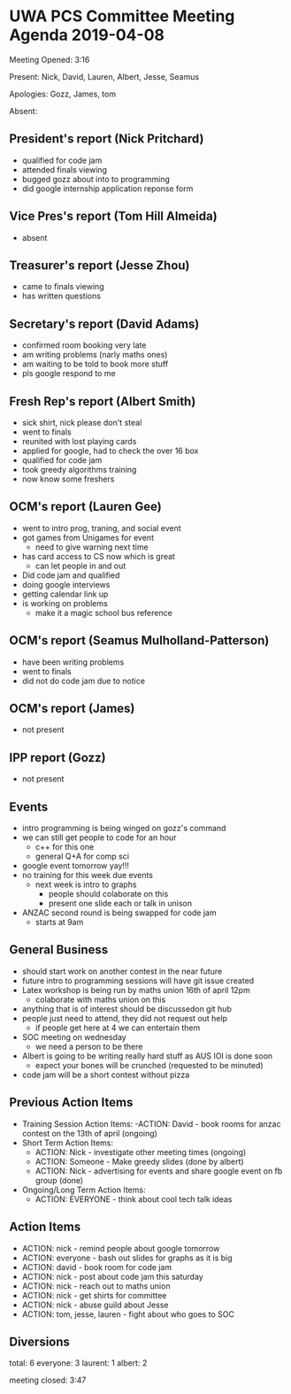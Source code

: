 # UWA PCS Committee Meeting Agenda 2019-04-08

Meeting Opened: 3:16

Present: Nick, David, Lauren, Albert, Jesse, Seamus

Apologies: Gozz, James, tom

Absent:

## President's report (Nick Pritchard)

- qualified for code jam
- attended finals viewing
- bugged gozz about into to programming
- did google internship application reponse form

## Vice Pres's report (Tom Hill Almeida)

- absent

## Treasurer's report (Jesse Zhou)

- came to finals viewing
- has written questions


## Secretary's report (David Adams)

- confirmed room booking very late
- am writing problems (narly maths ones)
- am waiting to be told to book more stuff
- pls google respond to me

## Fresh Rep's report (Albert Smith)

- sick shirt, nick please don't steal
- went to finals
- reunited with lost playing cards
- applied for google, had to check the over 16 box
- qualified for code jam
- took greedy algorithms training
- now know some freshers 

## OCM's report (Lauren Gee)

- went to intro prog, traning, and social event
- got games from Unigames for event
  - need to give warning next time
- has card access to CS now which is great
  - can let people in and out
- Did code jam and qualified
- doing google interviews
- getting calendar link up
- is working on problems
  - make it a magic school bus reference

## OCM's report (Seamus Mulholland-Patterson)

- have been writing problems
- went to finals
- did not do code jam due to notice

## OCM's report (James)

- not present

## IPP report (Gozz)

- not present

## Events

- intro programming is being winged on gozz's command
- we can still get people to code for an hour
  - c++ for this one
  - general Q+A for comp sci
- google event tomorrow yay!!!
- no training for this week due events
  - next week is intro to graphs
    - people should colaborate on this
    - present one slide each or talk in unison
- ANZAC second round is being swapped for code jam
  - starts at 9am

## General Business

- should start work on another contest in the near future
- future intro to programming sessions will have git issue created
- Latex workshop is being run by maths union 16th of april 12pm
  - colaborate with maths union on this
- anything that is of interest should be discussedon git hub
- people just need to attend, they did not request out help
  - if people get here at 4 we can entertain them
- SOC meeting on wednesday
  - we need a person to be there
- Albert is going to be writing really hard stuff as AUS IOI is done soon
  - expect your bones will be crunched (requested to be minuted)
- code jam will be a short contest without pizza

## Previous Action Items

- Training Session Action Items:
  -ACTION: David - book rooms for anzac contest on the 13th of april (ongoing)
- Short Term Action Items:
  - ACTION: Nick - investigate other meeting times (ongoing)
  - ACTION: Someone - Make greedy slides (done by albert)
  - ACTION: Nick - advertising for events and share google event on fb group (done)
- Ongoing/Long Term Action Items:  
  - ACTION: EVERYONE - think about cool tech talk ideas

## Action Items

- ACTION: nick - remind people about google tomorrow
- ACTION: everyone - bash out slides for graphs as it is big
- ACTION: david - book room for code jam
- ACTION: nick - post about code jam this saturday
- ACTION: nick - reach out to maths union
- ACTION: nick - get shirts for committee
- ACTION: nick - abuse guild about Jesse
- ACTION: tom, jesse, lauren - fight about who goes to SOC

## Diversions

total: 6
everyone: 3
laurent: 1
albert: 2

meeting closed: 3:47
